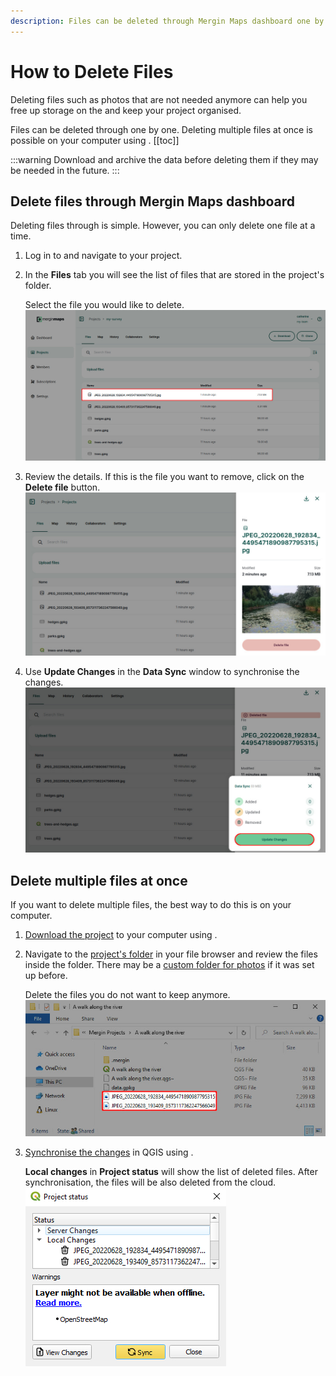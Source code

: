 ```yaml
---
description: Files can be deleted through Mergin Maps dashboard one by one. Deleting multiple files at once is possible on your computer using Mergin Maps QGIS plugin.
---
```


# How to Delete Files

Deleting files such as photos that are not needed anymore can help you free up storage on the <ServerCloudNameLink /> and keep your project organised.

Files can be deleted through <DashboardLink /> one by one. Deleting multiple files at once is possible on your computer using <QGISPluginName />.
[[toc]]

:::warning
Download and archive the data before deleting them if they may be needed in the future.
:::

## Delete files through Mergin Maps dashboard
Deleting files through <MainDomainName /> is simple. However, you can only delete one file at a time.

1. Log in to <AppDomainNameLink /> and navigate to your project.

2. In the **Files** tab you will see the list of files that are stored in the project's folder. 

   Select the file you would like to delete.
   ![Mergin Maps project dashboard files photos](./project-files.jpg "Mergin Maps dashboard project files and photos")

3. Review the details. If this is the file you want to remove, click on the **Delete file** button.
   ![Mergin Maps dashboard file detail](./file-detail.jpg "Mergin Maps dashboard file detail")
   
4. Use **Update Changes** in the **Data Sync** window to synchronise the changes.
   ![Mergin Maps dashboard sync update changes](./remove-file-update-changes.jpg "Mergin Maps dashboard sync update changes")

## Delete multiple files at once
If you want to delete multiple files, the best way to do this is on your computer.

1. [Download the project](../plugin/#downloading-a-project-in-qgis) to your computer using <QGISPluginName />.

2. Navigate to the [project's folder](../project/#mergin-maps-project-folder) in your file browser and review the files inside the folder. There may be a [custom folder for photos](../../layer/photos/#how-to-set-up-a-custom-folder-for-storing-photos) if it was set up before.

   Delete the files you do not want to keep anymore. 
   ![Mergin Maps project files in PC folder](./folder-files.jpg "Mergin Maps project files folder")
   
3. [Synchronise the changes](../synchronisation/#synchronising-changes-in-qgis) in QGIS using <QGISPluginName />. 

   **Local changes** in **Project status** will show the list of deleted files. After synchronisation, the files will be also deleted from the cloud.
   ![QGIS Mergin Maps project status synchronisation](./project-status.jpg "QGIS Mergin Maps project status")
   
